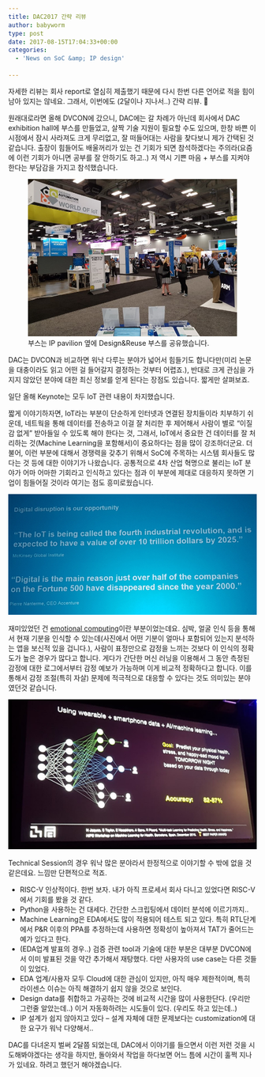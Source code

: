 ```yaml
---
title: DAC2017 간략 리뷰
author: babyworm
type: post
date: 2017-08-15T17:04:33+00:00
categories:
  - 'News on SoC &amp; IP design'

---
```

자세한 리뷰는 회사 report로 열심히 제출했기 때문에 다시 한번 다른 언어로 적을 힘이 남아 있지는 않네요. 그래서, 이번에도 (2달이나 지나서..) 간략 리뷰. 🙂

원래대로라면 올해 DVCON에 갔으니, DAC에는 갈 차례가 아닌데 회사에서 DAC exhibition hall에 부스를 만들었고, 살짝 기술 지원이 필요할 수도 있으며, 한창 바쁜 이 시점에서 잠시 사라져도 크게 무리없고, 잘 떠들어대는 사람을 찾다보니 제가 간택된 것 같습니다. 출장이 힘들어도 배울꺼리가 있는 건 기회가 되면 참석하겠다는 주의라(요즘에 이런 기회가 아니면 공부를 잘 안하기도 하고..) 저 역시 기쁜 마음 + 부스를 지켜야 한다는 부담감을 가지고 참석했습니다.

<p style="text-align: center;">
<figure>
  <img src="featured_081517_1703_DAC20171.jpg">
  <figcaption>부스는 IP pavilion 옆에 Design&Reuse 부스를 공유했습니다.</figcaption>
</figure>
</p>

DAC는 DVCON과 비교하면 워낙 다루는 분야가 넓어서 힘들기도 합니다만(미리 논문을 대충이라도 읽고 어떤 걸 들어갈지 결정하는 것부터 어렵죠.), 반대로 크게 관심을 가지지 않았던 분야에 대한 최신 정보를 얻게 된다는 장점도 있습니다. 짧게만 살펴보죠.

일단 올해 Keynote는 모두 IoT 관련 내용이 차지했습니다.

짧게 이야기하자면, IoT라는 부분이 단순하게 인터넷과 연결된 장치들이라 치부하기 쉬운데, 네트웍을 통해 데이터를 전송하고 이걸 잘 처리한 후 제어해서 사람이 별로 &#8220;이질감 없게&#8221; 받아들일 수 있도록 해야 한다는 것, 그래서, IoT에서 중요한 건 데이터를 잘 처리하는 것(Machine Learning을 포함해서)이 중요하다는 점을 많이 강조하더군요. 더불어, 이런 부분에 대해서 경쟁력을 갖추기 위해서 SoC에 주목하는 시스템 회사들도 많다는 것 등에 대한 이야기가 나왔습니다. 공통적으로 4차 산업 혁명으로 불리는 IoT 분야가 어마 어마한 기회라고 인식하고 있다는 점과 이 부분에 제대로 대응하지 못하면 기업이 힘들어질 것이라 여기는 점도 흥미로웠습니다.

<img src="081517_1703_DAC20172.png" >

재미있었던 건 [emotional computing][1]이란 부분이었는데요. 심박, 얼굴 인식 등을 통해서 현재 기분을 인식할 수 있는데(사진에서 어떤 기분이 얼마나 포함되어 있는지 분석하는 앱을 보신적 있을 겁니다.), 사람이 표정만으로 감정을 느끼는 것보다 이 인식의 정확도가 높은 경우가 많다고 합니다. 게다가 간단한 머신 러닝을 이용해서 그 동안 측정된 감정에 대한 로그에서부터 감정 예보가 가능하며 이게 비교적 정확하다고 합니다. 이를 통해서 감정 조절(특히 자살) 문제에 적극적으로 대응할 수 있다는 것도 의미있는 분야였던것 같습니다.

<img src="081517_1703_DAC20173.png">

Technical Session의 경우 워낙 많은 분야라서 한정적으로 이야기할 수 밖에 없을 것 같은데요. 느낌만 단편적으로 적죠.

- RISC-V 인상적이다. 한번 보자. 내가 아직 프로세서 회사 다니고 있었다면 RISC-V에서 기회를 봤을 것 같다.
- Python을 사용하는 건 대세다. 간단한 스크립팅에서 데이터 분석에 이르기까지..
- Machine Learning은 EDA에서도 많이 적용되어 테스트 되고 있다. 특히 RTL단계에서 P&R 이후의 PPA를 추정하는데 사용하면 정확성이 높아져서 TAT가 줄어드는 예가 있다고 한다.
- (EDA업계 발표의 경우..) 검증 관련 tool과 기술에 대한 부분은 대부분 DVCON에서 이미 발표된 것을 약간 추가해서 재탕했다. 다만 사용자의 use case는 다른 것들이 있었다.
- EDA 업계/사용자 모두 Cloud에 대한 관심이 있지만, 아직 매우 제한적이며, 특히 라이센스 이슈는 아직 해결하기 쉽지 않을 것으로 보인다.
- Design data를 취합하고 가공하는 것에 비교적 시간을 많이 사용한단다. (우리만 그런줄 알았는데..) 이거 자동화하려는 시도들이 있다. (우리도 하고 있는데..)
- IP 설계가 쉽지 않아지고 있다 – 설계 자체에 대한 문제보다는 customization에 대한 요구가 워낙 다양해서..


DAC를 다녀온지 벌써 2달쯤 되었는데, DAC에서 이야기를 들으면서 이런 저런 것을 시도해봐야겠다는 생각을 하지만, 돌아와서 작업을 하다보면 어느 틈에 시간이 훌쩍 지나가 있네요. 하려고 했던거 해야겠습니다.

 [1]: http://www2.dac.com/events/eventdetails.aspx?id=223-153